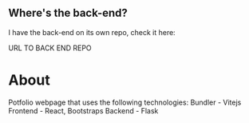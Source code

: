 ## Where's the back-end?
I have the back-end on its own repo, check it here:

URL TO BACK END REPO

# About


Potfolio webpage that uses the following technologies:
Bundler     - Vitejs
Frontend    - React, Bootstraps
Backend     - Flask